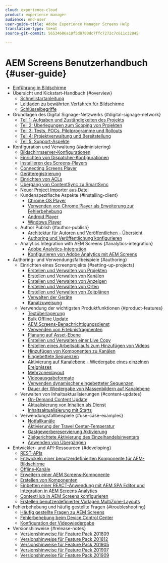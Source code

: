 ```yaml
---
cloud: experience-cloud
product: experience manager
audience: end-user
user-guide-title: Adobe Experience Manager Screens Help
translation-type: tm+mt
source-git-commit: 56534686a10f5d0780dc7ffc7272c7c611c32845

---
```



# AEM Screens Benutzerhandbuch {#user-guide}

+ [Einführung in Bildschirme](aem-screens-introduction.md)
+ Übersicht und Kickstart-Handbuch {#overview}
   + [Schnellstartanleitung](kickstart-for-aem-screens.md)
   + [Leitfaden zu bewährten Verfahren für Bildschirme](https://docs.adobe.com/content/help/en/experience-manager-screens/using/about-guide.html)
   + [Schlüsselbegriffe](screens-glossary.md)
+ Grundlagen des Digital Signage-Netzwerks {#digital-signage-network}
   + [Teil 1: Aufgaben und Zuständigkeiten des Projekts](project-roles-responsibilities.md)
   + [Teil 2: Überlegungen zum Scoping von Projekten](project-considerations.md)
   + [Teil 3: Tests, POCs, Pilotprogramme und Rollouts](testing-pocs-pilots-rollouts.md)
   + [Teil 4: Projektverwaltung und Bereitstellung](project-management-and-deployment.md)
   + [Teil 5: Support-Aspekte](support-considerations.md)
+ Konfiguration und Verwaltung {#administering}
   + [Bildschirmserver-Konfigurationen](configuring-screens-introduction.md)
   + [Einrichten von Dispatcher-Konfigurationen](dispatcher-configurations-aem-screens.md)
   + [Installieren des Screens-Players](installing-screens-player.md)
   + [Connecting Screens Player](working-with-screens-player.md)
   + [Geräteregistrierung](device-registration.md)
   + [Einrichten von ACLs](setting-up-acls.md)
   + [Übergang von ContentSync zu SmartSync](smartsync.md)
   + [Neuer Project Importer aus Datei](project-importer.md)
   + Kundenspezifische Aspekte {#installing-client}
      + [Chrome OS Player](implementing-chrome-os-player.md)
      + [Verwenden von Chrome Player als Erweiterung zur Fehlerbehebung](using-chrome-player-as-an-extension.md)
      + [Android Player](implementing-android-player.md)
      + [Windows Player](implementing-windows-player.md)
   + Author Publish {#author-publish}
      + [Architektur für Autoren und Veröffentlichen - Übersicht](author-publish-architecture-overview.md)
      + [Authoring und Veröffentlichung konfigurieren](author-and-publish.md)
   + Analytics Integration with AEM Screens {#analytics-integration}
      + [Adobe Analytics-Integration](adobe-analytics-integration-aem-screens.md)
      + [Konfigurieren von Adobe Analytics mit AEM Screens](configuring-adobe-analytics-aem-screens.md)
+ Authoring- und Verwendungsfallbeispiele {#authoring}
   + Einrichten eines Screenprojekts {#setting-up-projects}
      + [Erstellen und Verwalten von Projekten](creating-a-screens-project.md)
      + [Erstellen und Verwalten von Kanälen](managing-channels.md) 
      + [Erstellen und Verwalten von Anzeigen](managing-displays.md) 
      + [Erstellen und Verwalten von Orten](managing-locations.md) 
      + [Erstellen und Verwalten von Zeitplänen](managing-schedules.md) 
      + [Verwalten der Geräte](managing-devices.md) 
      + [Kanalzuweisung](channel-assignment.md)
   + Verwendung der wichtigsten Produktfunktionen {#product-features}
      + [Textüberlagerung](text-overlay.md)
      + [Bulk Offline Update](bulk-offline-update.md)
      + [AEM Screens-Benachrichtigungsdienst](screens-notifications-service.md)
      + [Verwenden von Erlebnisfragmenten](experience-fragments-in-screens.md)
      + [Planung auf Asset-Ebene](asset-level-scheduling.md)
      + [Erstellen und Verwalten einer Live Copy](managing-livecopy.md)
      + [Erstellen eines Arbeitsablaufs zum Hinzufügen von Videos](creating-a-video-padding-workflow.md)
      + [Hinzufügen von Komponenten zu Kanälen](adding-components-to-a-channel.md)
      + [Eingebettete Sequenzen](embedded-sequences.md)
      + [Aktivierung auf Kanalebene - Wiedergabe eines einzelnen Ereignisses](channel-level-activation.md)
      + [Mehrzonenlayout](multi-zone-layout-aem-screens.md)
      + [Videoausgabeformate](generating-renditions.md)
      + [Verwenden dynamischer eingebetteter Sequenzen](dynamic-embedded-sequences.md)
      + [Dauer der Wiedergabe von Massenbildern auf Kanalebene](channel-level-image-playback.md)
   + Verwalten von Inhaltsaktualisierungen {#content-updates}
      + [On-Demand Content Update](on-demand-content.md)
      + [Aktualisierung von Inhalten als Dienst](content-update-as-a-service.md)
      + [Inhaltsaktualisierung mit Starts](launches.md)
   + Verwendungsfallbeispiele {#use-case-examples}
      + [Notfallkanäle](emergency-channel.md)
      + [Aktivierung der Travel Center-Temperatur](local-temperature-activation.md)
      + [Gastgewerbereservierung Aktivierung](hospitality-reservation-activation.md)
      + [Zielgerichtete Aktivierung des Einzelhandelsinventars](retail-inventory-activation.md)
      + [Anwenden von Übergängen](applying-transitions.md)
+ Entwickler- und API-Ressourcen {#developing}
   + [REST-APIs](rest-api.md)
   + [Entwickeln einer benutzerdefinierten Komponente für AEM-Bildschirme](developing-custom-component-tutorial-develop.md)
   + [Offline-Kanäle](offline-channels.md)
   + [Erweitern einer AEM Screens-Komponente](extending-component-tutorial-develop.md)
   + [Erstellen von Komponenten](creating-components.md)
   + [Einbetten einer REACT-Anwendung mit AEM SPA Editor und Integration in AEM Screens Analytics](embedding-react-app.md)
   + [ContextHub in AEM Screens konfigurieren](configuring-context-hub.md)
   + [Erstellen benutzerdefinierter Vorlagen MultiZone-Layouts](creating-custom-templates-multizone-layouts.md)
+ Fehlerbehebung und häufig gestellte Fragen {#troubleshooting}
   + [Häufig gestellte Fragen zu AEM Screens](aem-screens-faqs.md)
   + [Fehlerbehebung beim Device Control Center](monitoring-screens.md)
   + [Konfiguration der Videowiedergabe](troubleshoot-videos.md)
+ Versionshinweise {#release-notes}
   + [Versionshinweise für Feature Pack 201809](screens-release-notes.md)
   + [Versionshinweise für Feature Pack 201812](release-notes-fp-201812.md)
   + [Versionshinweise für Feature Pack 201905](screens-release-notes-fp-201905.md)
   + [Versionshinweise für Feature Pack 201907](release-notes-fp-201907.md)
   + [Versionshinweise für Feature Pack 201909](release-notes-fp-201909.md)
